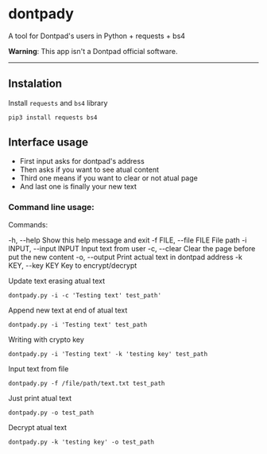 # dontpady

A tool for Dontpad's users in Python + requests + bs4

**Warning**: This app isn't a Dontpad official software.

--- 

## Instalation

Install `requests` and `bs4` library

```bash
pip3 install requests bs4
```

## Interface usage

- First input asks for dontpad's address
- Then asks if you want to see atual content
- Third one means if you want to clear or not atual page
- And last one is finally your new text

### Command line usage:

Commands:

-h, --help                Show this help message and exit
-f FILE, --file FILE      File path
-i INPUT, --input INPUT   Input text from user
-c, --clear               Clear the page before put the new content
-o, --output              Print actual text in dontpad address
-k KEY, --key KEY         Key to encrypt/decrypt


Update text erasing atual text

`dontpady.py -i -c 'Testing text' test_path'`

Append new text at end of atual text

`dontpady.py -i 'Testing text' test_path `

Writing with crypto key

`dontpady.py -i 'Testing text' -k 'testing key' test_path`

Input text from file

`dontpady.py -f /file/path/text.txt test_path`

Just print atual text

`dontpady.py -o test_path`

Decrypt atual text

`dontpady.py -k 'testing key' -o test_path`
